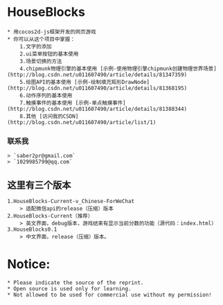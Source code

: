 # HouseBlocks
	* 用cocos2d-js框架开发的网页游戏
	* 你可以从这个项目中掌握：
		1.文字的添加
		2.ui菜单按钮的基本使用
		3.场景切换的方法
		4.chipmunk物理引擎的基本使用 [示例-使用物理引擎chipmunk创建物理世界场景](http://blog.csdn.net/u011607490/article/details/81347359)
		5.绘图API的基本使用 [示例-绘制填充矩形DrawNode](http://blog.csdn.net/u011607490/article/details/81368195)
		6.动作序列的基本使用
		7.触摸事件的基本使用 [示例-单点触摸事件](http://blog.csdn.net/u011607490/article/details/81388344)
		8.其他 [访问我的CSDN](http://blog.csdn.net/u011607490/article/list/1)
### 联系我
	> `saber2pr@gmail.com`
	> `1029985799@qq.com`
## 这里有三个版本
	1.HouseBlocks-Current-v_Chinese-ForWeChat
   		> 适配微信api的release（压缩）版本
	2.HouseBlocks-Current（推荐）
		> 英文界面，debug版本，游戏结束有显示当前分数的功能（源代码：index.html）
	3.HouseBlocks0.1
		> 中文界面，release（压缩）版本。
# Notice:
	* Please indicate the source of the reprint.
	* Open source is used only for learning.
	* Not allowed to be used for commercial use without my permission!
